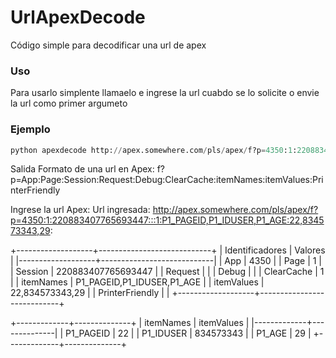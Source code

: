# UrlApexDecode
Código simple para decodificar una url de apex

### Uso
Para usarlo simplente llamaelo e ingrese la url cuabdo se lo solicite o envie la url como primer argumeto

### Ejemplo
``` python
python apexdecode http://apex.somewhere.com/pls/apex/f?p=4350:1:220883407765693447:::1:P1_PAGEID,P1_IDUSER,P1_AGE:22,834573343,29:
```
Salida
Formato de una url en Apex:
f?p=App:Page:Session:Request:Debug:ClearCache:itemNames:itemValues:PrinterFriendly

Ingrese la url Apex:
Url ingresada: http://apex.somewhere.com/pls/apex/f?p=4350:1:220883407765693447:::1:P1_PAGEID,P1_IDUSER,P1_AGE:22,834573343,29:

+-------------------+----------------------------+
| Identificadores   | Valores                    |
|-------------------+----------------------------|
| App               | 4350                       |
| Page              | 1                          |
| Session           | 220883407765693447         |
| Request           |                            |
| Debug             |                            |
| ClearCache        | 1                          |
| itemNames         | P1_PAGEID,P1_IDUSER,P1_AGE |
| itemValues        | 22,834573343,29            |
| PrinterFriendly   |                            |
+-------------------+----------------------------+

+-------------+--------------+
| itemNames   |   itemValues |
|-------------+--------------|
| P1_PAGEID   |           22 |
| P1_IDUSER   |    834573343 |
| P1_AGE      |           29 |
+-------------+--------------+
